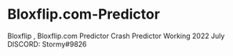 # Bloxflip.com-Predictor
Bloxflip , Bloxflip.com Predictor Crash Predictor Working 2022 July  DISCORD:  Stormy#9826

